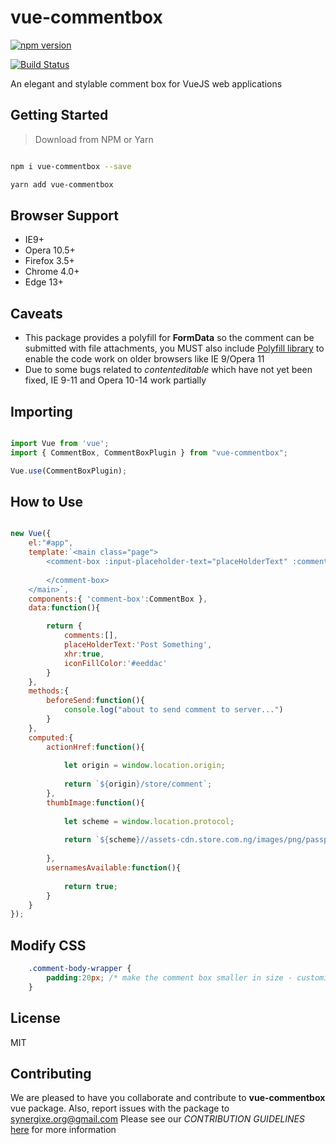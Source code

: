 # vue-commentbox

[![npm version](https://badge.fury.io/js/vue-commentbox.svg)](https://badge.fury.io/js/vue-commentbox)

[![Build Status](https://travis-ci.org/synergixe/vue-commentbox.svg?branch=master)](https://travis-ci.org/synergixe/vue-commentbox)

An elegant and stylable comment box for VueJS web applications

## Getting Started

> Download from NPM or Yarn

```bash

npm i vue-commentbox --save

yarn add vue-commentbox

```

## Browser Support

- IE9+
- Opera 10.5+
- Firefox 3.5+
- Chrome 4.0+
- Edge 13+

## Caveats

- This package provides a polyfill for **FormData** so the comment can be submitted with file attachments, you MUST also include [Polyfill library](https://polyfill.io) to enable the code work on older browsers like IE 9/Opera 11
- Due to some bugs related to _contenteditable_ which have not yet been fixed, IE 9-11 and Opera 10-14 work partially 

## Importing

```js

import Vue from 'vue';
import { CommentBox, CommentBoxPlugin } from "vue-commentbox";

Vue.use(CommentBoxPlugin);

```

## How to Use

```js

new Vue({
	el:"#app",
	template:`<main class="page">
		<comment-box :input-placeholder-text="placeHolderText" :comments="comments" :context-author="'Dauda Adeboye'" :context-avatar-thumb="thumbImage" :box-action="actionHref" use-xhr="xhr" v-on:beforesend="beforeSend">
   		
   		</comment-box>
	</main>`,
	components:{ 'comment-box':CommentBox },
	data:function(){

		return {
			comments:[],
			placeHolderText:'Post Something',
			xhr:true,
			iconFillColor:'#eeddac'
		}
	},
	methods:{
		beforeSend:function(){
			console.log("about to send comment to server...")
		}
	},
	computed:{
		actionHref:function(){
		
			let origin = window.location.origin;
		
			return `${origin}/store/comment`;
		},
		thumbImage:function(){
		
			let scheme = window.location.protocol;
			
			return `${scheme}//assets-cdn.store.com.ng/images/png/passport.jpg`
		
		},
		usernamesAvailable:function(){
		
			return true;
		}
	}
});

```

## Modify CSS

```css
	.comment-body-wrapper {
		padding:20px; /* make the comment box smaller in size - customization */
	}
```

## License

MIT

## Contributing

We are pleased to have you collaborate and contribute to **vue-commentbox** vue package. Also, report issues with the package to [synergixe.org@gmail.com](mailto:synergixe.org@gmail.com)  Please see our _CONTRIBUTION GUIDELINES_ [here](https://github.com/synergixe/vue-commentbox/blob/master/CONTRIBUTING.md) for more information
